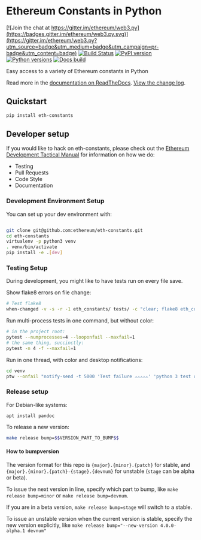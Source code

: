 # Ethereum Constants in Python

[![Join the chat at https://gitter.im/ethereum/web3.py](https://badges.gitter.im/ethereum/web3.py.svg)](https://gitter.im/ethereum/web3.py?utm_source=badge&utm_medium=badge&utm_campaign=pr-badge&utm_content=badge)
[![Build Status](https://circleci.com/gh/ethereum/eth-constants.svg?style=shield)](https://circleci.com/gh/ethereum/eth-constants)
[![PyPI version](https://badge.fury.io/py/eth-constants.svg)](https://badge.fury.io/py/eth-constants)
[![Python versions](https://img.shields.io/pypi/pyversions/eth-constants.svg)](https://pypi.python.org/pypi/eth-constants)
[![Docs build](https://readthedocs.org/projects/eth-constants/badge/?version=latest)](http://eth-constants.readthedocs.io/en/latest/?badge=latest)
   

Easy access to a variety of Ethereum constants in Python

Read more in the [documentation on ReadTheDocs](http://eth-constants.readthedocs.io/). [View the change log](http://eth-constants.readthedocs.io/en/latest/releases.html).

## Quickstart

```sh
pip install eth-constants
```

## Developer setup

If you would like to hack on eth-constants, please check out the
[Ethereum Development Tactical Manual](https://github.com/pipermerriam/ethereum-dev-tactical-manual)
for information on how we do:

- Testing
- Pull Requests
- Code Style
- Documentation

### Development Environment Setup

You can set up your dev environment with:

```sh

git clone git@github.com:ethereum/eth-constants.git
cd eth-constants
virtualenv -p python3 venv
. venv/bin/activate
pip install -e .[dev]
```

### Testing Setup

During development, you might like to have tests run on every file save.

Show flake8 errors on file change:

```sh
# Test flake8
when-changed -v -s -r -1 eth_constants/ tests/ -c "clear; flake8 eth_constants tests && echo 'flake8 success' || echo 'error'"
```

Run multi-process tests in one command, but without color:

```sh
# in the project root:
pytest --numprocesses=4 --looponfail --maxfail=1
# the same thing, succinctly:
pytest -n 4 -f --maxfail=1
```

Run in one thread, with color and desktop notifications:

```sh
cd venv
ptw --onfail "notify-send -t 5000 'Test failure ⚠⚠⚠⚠⚠' 'python 3 test on eth-constants failed'" ../tests ../eth_constants
```

### Release setup

For Debian-like systems:
```
apt install pandoc
```

To release a new version:

```sh
make release bump=$$VERSION_PART_TO_BUMP$$
```

#### How to bumpversion

The version format for this repo is `{major}.{minor}.{patch}` for stable, and
`{major}.{minor}.{patch}-{stage}.{devnum}` for unstable (`stage` can be alpha or beta).

To issue the next version in line, specify which part to bump,
like `make release bump=minor` or `make release bump=devnum`.

If you are in a beta version, `make release bump=stage` will switch to a stable.

To issue an unstable version when the current version is stable, specify the
new version explicitly, like `make release bump="--new-version 4.0.0-alpha.1 devnum"`
